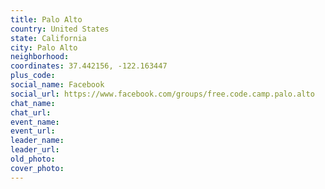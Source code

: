 ```yaml
---
title: Palo Alto
country: United States
state: California
city: Palo Alto
neighborhood: 
coordinates: 37.442156, -122.163447
plus_code:
social_name: Facebook
social_url: https://www.facebook.com/groups/free.code.camp.palo.alto
chat_name:
chat_url:
event_name:
event_url:
leader_name:
leader_url:
old_photo: 
cover_photo:
---
```


